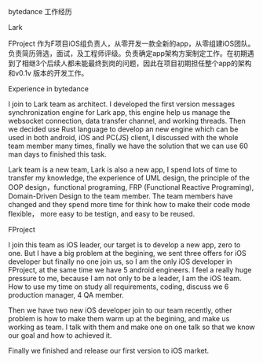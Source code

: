 bytedance 工作经历

Lark


FProject
作为F项目iOS组负责人，从零开发一款全新的app，从零组建iOS团队。负责简历筛选，面试，及工程师评级。负责确定app架构方案制定工作。在初期遇到了相继3个后续人都未能最终到岗的问题，因此在项目初期担任整个app的架构和v0.1v 版本的开发工作。


Experience in bytedance


I join to Lark team as architect. I developed the first version messages synchronization engine for Lark app, this engine help us manage the websocket connection, data transfer channel, and working threads. Then we decided use Rust language to develop an new engine which can be used in both android, iOS and PC(JS) client, I discussed with the whole team member many times, finally we have the solution that we can use 60 man days to finished this task.


Lark team is a new team, Lark is also a new app, I spend lots of time to transfer my knowledge, the experience of UML design, the principle of the OOP design，functional programing, FRP (Functional Reactive Programing), Domain-Driven Design to the team member. The team members have changed and they spend more time for think how to make their code mode flexible， more easy to be testign, and easy to be reused.

FProject

I join this team as iOS leader, our target is to develop a new app, zero to one. But I have a big problem at the begining, we  sent three offers for iOS developer but finally no one join us, so I am the only iOS developer in FProject, at the same time we have 5 android engineers. I feel a really huge pressure to me, because I am not only to be a leader, I am the iOS team. How to use my time on study all requirements, coding, discuss we 6 production manager, 4 QA member. 

Then we have two new iOS developer join to our team recently, other problem is how to make them warm up at the begining, and make us working as team. I talk with them and make one on one talk so that we know our goal and how to achieved it.

Finally we finished and release our first version to iOS market.
